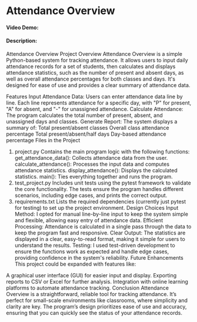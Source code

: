 # Attendance Overview
#### Video Demo:  [<URL HERE>](https://youtu.be/lZd9_VvBbdU)
#### Description:

Attendance Overview
Project Overview
Attendance Overview is a simple Python-based system for tracking attendance. It allows users to input daily attendance records for a set of students, then calculates and displays attendance statistics, such as the number of present and absent days, as well as overall attendance percentages for both classes and days. It's designed for ease of use and provides a clear summary of attendance data.

Features
Input Attendance Data: Users can enter attendance data line by line. Each line represents attendance for a specific day, with "P" for present, "A" for absent, and "-" for unassigned attendance.
Calculate Attendance: The program calculates the total number of present, absent, and unassigned days and classes.
Generate Report: The system displays a summary of:
Total present/absent classes
Overall class attendance percentage
Total present/absent/half days
Day-based attendance percentage
Files in the Project
1. project.py
Contains the main program logic with the following functions:
get_attendance_data(): Collects attendance data from the user.
calculate_attendance(): Processes the input data and computes attendance statistics.
display_attendance(): Displays the calculated statistics.
main(): Ties everything together and runs the program.
2. test_project.py
Includes unit tests using the pytest framework to validate the core functionality. The tests ensure the program handles different scenarios, including edge cases, and prints the correct output.
3. requirements.txt
Lists the required dependencies (currently just pytest for testing) to set up the project environment.
Design Choices
Input Method: I opted for manual line-by-line input to keep the system simple and flexible, allowing easy entry of attendance data.
Efficient Processing: Attendance is calculated in a single pass through the data to keep the program fast and responsive.
Clear Output: The statistics are displayed in a clear, easy-to-read format, making it simple for users to understand the results.
Testing: I used test-driven development to ensure the functions work as expected and handle edge cases, providing confidence in the system's reliability.
Future Enhancements
This project could be expanded with features like:

A graphical user interface (GUI) for easier input and display.
Exporting reports to CSV or Excel for further analysis.
Integration with online learning platforms to automate attendance tracking.
Conclusion
Attendance Overview is a straightforward, reliable tool for tracking attendance. It’s perfect for small-scale environments like classrooms, where simplicity and clarity are key. The program’s design prioritizes ease of use and accuracy, ensuring that you can quickly see the status of your attendance records.
